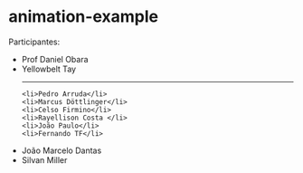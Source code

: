 # animation-example

Participantes:

<ul>
	<li>Prof Daniel Obara</li>
	<li>Yellowbelt Tay</li>

  <hr/>
    
	<li>Pedro Arruda</li>
	<li>Marcus Döttlinger</li>
	<li>Celso Firmino</li>
	<li>Rayellison Costa </li>
	<li>João Paulo</li>
	<li>Fernando TF</li>
  <li>João Marcelo Dantas</li>
	<li>Silvan Miller</li>
</ul>
